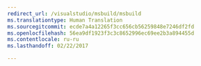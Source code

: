 ```yaml
---
redirect_url: /visualstudio/msbuild/msbuild
ms.translationtype: Human Translation
ms.sourcegitcommit: ecde7a4a12265f3cc656cb56259848e7246df2fd
ms.openlocfilehash: 56ea9df1923f3c3c8652996ec69ee2b3a894455d
ms.contentlocale: ru-ru
ms.lasthandoff: 02/22/2017

---
```

